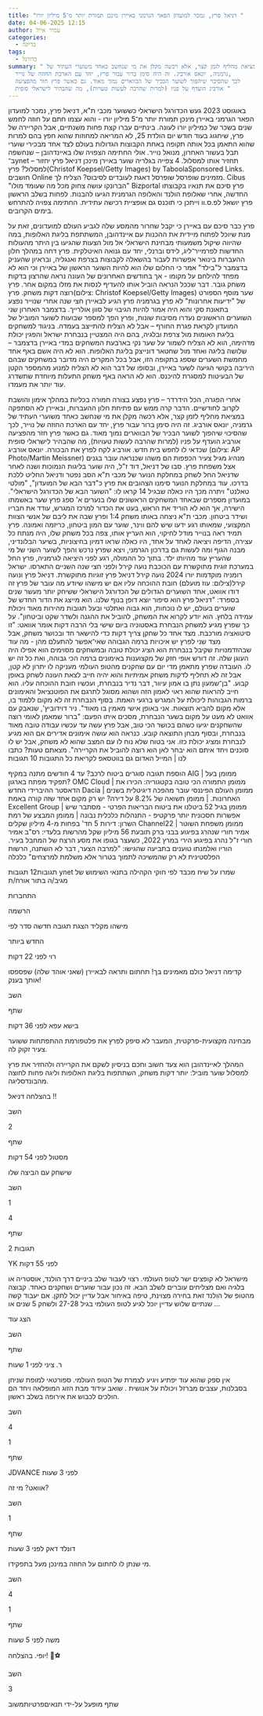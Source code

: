 ```yaml
---
title: "דניאל פרץ, נמכר למועדון הפאר הגרמני באיירן מינכן תמורת יותר מ־5 מיליון יורו "
date: 04-06-2025 12:15
author: עמיר אייל
categories:
  - בדיקה
tags:
  - כדורגל
summary: " במציאת מחליף לזמן קצר, אלא רכשה מקלן את מי שנחשב כאחד משוערי העתיד של
  גרמניה, יונאס אורביג. זה היה סימן ברור עבור פרץ, יחד עם הארכת החוזה של נוייר,
  לכך שהסיכוי שיהפוך לשוער הבכיר של הבווארים נמוך מאוד. גם כאשר פרץ חזר מהפציעה
  אורביג הועדף על פניו (למרות שהרבה לעשות טעויות), מה שהבהיר לישראלי סופית "
---
```

באוגוסט 2023 געש הכדורגל הישראלי כששוער מכבי ת"א, דניאל פרץ, נמכר למועדון הפאר הגרמני באיירן מינכן תמורת יותר מ־5 מיליון יורו - והוא עצמו חתם על חוזה לחמש שנים בשכר של כמיליון יורו לעונה.
בינתיים עברו קצת פחות משנתיים, אבל הקריירה של פרץ, שיחגוג בעוד חודש יום הולדת 25, לא המריאה למחוזות שהוא חפץ בהם למרות שהוא התאמן בכל אותה תקופה באחת הקבוצות הגדולות בעולם לצד אחד מבכירי שוערי תבל בעשור האחרון, מנואל נוייר. אולי החתימה הצפויה שלו באיינדהובן – שנחשפה ב־ynet – תחזיר אותו למסלול. 
4
 צפייה בגלריה שוער באיירן מינכן דניאל פרץ
יחזור למסלול? פרץ(Christof Koepsel/Getty Images)
by TaboolaSponsored Links.
חושבים Online מזמינים שופרסל
שופרסל
דאגת לעובדים לסיבוס? הצליח לך.
Cibus
"הברונקו עושה צחוק מכל מה שעומד מולו"
Bizportal
פרץ סיכם את תנאיו בקבוצתו החדשה, אחרי שאלופת הולנד והאלופה הגרמנית הגיעו להבנות. לפחות בשלב הראשון פרץ יושאל לפ.ס.וו וייתכן כי תוכנס גם אופציית רכישה עתידית. החתימה צפויה להתרחש בימים הקרובים.

פרץ כבר סיכם עם באיירן כי יקבל שחרור מהמסע שלה לגביע העולם למועדונים, זאת על מנת שיוכל לפתוח מיידית את ההכנות עם איינדהובן, המשתתפת בליגת האלופות, במה שהיווה שיקול משמעותי מבחינת הישראלי אל מול הצעות שהגיעו בין היתר מהעולות החדשות לפרמייר־ליג, לידס וברנלי, יחד עם גנואה האיטלקית.
פרץ דחה במהלך חלון ההעברות בינואר אפשרות לעבור בהשאלה לקבוצות בצרפת ואנגליה, ובראיון שהעניק בדצמבר ל"בילד" אמר כי החלום שלו הוא להיות השוער הראשון של באיירן וכי הוא לא מפחד להילחם על מקומו - אך בחודשים האחרונים של העונה נראה שהרצון בדקות משחק גובר. דבר שככל הנראה הוביל אותו להעדיף לנסות את מזלו במקום אחר.
פרץ
רוצה דקות משחק. פרץ(צילום: Christof Koepsel/Getty Images)
שער מוסף הספורט של "ידיעות אחרונות"
לא פרץ בגרמניה
פרץ הגיע לבאיירן חצי שנה אחרי שנוייר נפצע בתאונת סקי והוא היה אמור להיות הגיבוי של סוון אולרייך. בדצמבר האחרון שני השוערים הראשונים נעדרו מסיבות שונות, ופרץ הפך למספר שבועות לשוער המוביל של המועדון לקראת פגרת החורף – אבל לא הצליח להתייצב בעמדה. בניגוד למשחקים בליגת האומות מול צרפת ובלגיה, בהם היה המצטיין בנבחרת ישראל והפגין יכולת מדהימה, הוא לא הצליח לשמור על שער נקי בארבעת המשחקים במדי באיירן בדצמבר – שלושה בליגה ואחד מול שחטאר דונייצק בליגת האלופות. הוא לא היה אשם באף אחד מחמשת השערים שספג בתקופה הזו, אבל בכל המקרים היה מדובר במשחקים שבהם היריבה בקושי הגיעה לשער באיירן, ובסופו של דבר הוא לא הצליח למנוע מהמספר הקטן של הבעיטות למסגרת להיכנס. הוא לא הראה באף משחק התעלות מיוחדת שתשדרג עוד יותר את מעמדו. 

אחרי הפגרה, הכל הידרדר – פרץ נפצע בצורה חמורה בכליות במהלך אימון והושבת לקרוב לחודשיים. הדבר קרה ממש עם פתיחת חלון ההעברות, ובאיירן לא הסתפקה במציאת מחליף לזמן קצר, אלא רכשה מקלן את מי שנחשב כאחד משוערי העתיד של גרמניה, יונאס אורביג. זה היה סימן ברור עבור פרץ, יחד עם הארכת החוזה של נוייר, לכך שהסיכוי שיהפוך לשוער הבכיר של הבווארים נמוך מאוד. גם כאשר פרץ חזר מהפציעה אורביג הועדף על פניו (למרות שהרבה לעשות טעויות), מה שהבהיר לישראלי סופית שכדאי לו לחפש בית חדש.
אורביג 
לקח לפרץ את הבכורה. יונאס אורביג (צילום: AP Photo/Martin Meissner)
מנהיג מגיל צעיר
הכפפות הם משהו שכנראה עובר בגנים אצל משפחת פרץ. סבו של דניאל, דוד ז"ל, היה שוער בליגות הנמוכות ושנה לאחר שדניאל החל לשחק במחלקת הנוער של מכבי ת"א הסב נפטר ודניאל החליט ללכת בדרכו. עוד במחלקת הנוער סימנו הצהובים את פרץ כ"דבר הבא של המועדון", "מולטי טאלנט" ויתרה מכך היו כאלה שבגיל 14 קראו לו: "השוער הבא של הכדורגל הישראלי".
במועדון מספרים שבאחד המשחקים הראשונים שלו בנערים א' ספג פרץ שער באשמתו הישירה, אך הוא לא הוריד את הראש, בעט את הכדור למרכז המגרש, עודד את חבריו ושידר ביטחון. מכבי ת"א ניצחה באותו משחק 1:4 ופרץ שבה את ליבם של אנשי הצוות המקצועי, שמאותו רגע ידעו שיש להם ווינר, שוער עם המון ביטחון, כריזמה ואמונה. 
פרץ תמיד ראה בנוייר מודל לחיקוי, הוא העריץ אותו, צפה בכל משחק שלו, היה מנתח כל עצירה, הדיפה ויציאה לאחד על אחד, היו כאלה שראו דמיון בחיצוניות, בשיער הבלונדיני, מבנה הגוף ומה לעשות גם בדרכון הגרמני, ויצא שפרץ נרכש והפך לשוער השני של מי שהעריץ עוד מהיותו ילד. 
בתוך כל ההמולה, רגע לפני היציאה לגרמניה, פרץ החל במערכת זוגית מתוקשרת עם הכוכבת נועה קירל ולפני חצי שנה השניים התארסו.
ישראל רומניה מוקדמות יורו 2024 נועה קירל דניאל פרץ 
זוגיות מתוקשרת. דניאל פרץ ונועה קירל(צילום: עוז מועלם)
חובת ההוכחה עליו
אם יש מישהו שיודע מה עובר של פרץ זה דודו אוואט, אחד השוערים הגדולים של הכדורגל הישראלי ששיחק יותר מעשר שנים בספרד: "דניאל פרץ הוא סיפור יוצא דופן בנוף שלנו. הוא מייצג את הדור החדש של שוערים בעולם, יש לו נוכחות, הוא גבוה ואתלטי ובעל תגובות מהירות מאוד ויכולת עמידה בלחץ. הוא יודע לקרוא את המשחק, להוביל את ההגנה ולשדר שקט וביטחון".
על כך שפרץ מגיע למשחק הנבחרת באסטוניה ביום שישי בלי הרבה דקות אומר אוואט: "זו סיטואציה מורכבת. מצד אחד כל שחקן צריך דקות כדי להישאר חד ובכושר משחק, אבל מצד שני לפרץ יש איכויות ברמה הגבוהה שאי־אפשר להתעלם מהן - מה עוד שבהזדמנויות שקיבל בנבחרת הוא הציג יכולת טובה ובמשחקים מסוימים הוא אפילו היה העוגן שלה. זה דורש אופי חזק של מקצוענות באימונים ברמה הכי גבוהה, ואת כל זה יש לו. העובדה שפרץ מתאמן מדי יום עם שחקנים מהטופ העולמי מעניקה לו יתרון לא קטן, אבל זה לא תחליף לדקות משחק אמיתיות והוא יהיה חייב לצאת העונה לשחק באופן קבוע.
"בן־שמעון נתן בו אמון עיוור, דבר נדיר בנבחרת, ועכשיו חובת ההוכחה עליו. הוא חייב להראות שהוא ראוי לאמון הזה ושהוא מסוגל לתרגם את הפוטנציאל והאימונים ברמות הגבוהות ליכולת על המגרש ברגעי האמת. בסוף הנבחרת זה לא מקום ללמוד בו, אלא מקום להביא תוצאות. אני באופן אישי מאמין בו מאוד".
ניר דוידוביץ', שנאבק עם אוואט לא מעט על מקום בשער הנבחרת, מסכים איתו הפעם: "ברור שמאמן לאומי רוצה שהשחקנים יגיעו כשהם בכושר הכי טוב, אבל פרץ עשה עד עכשיו עבודה טובה מאוד בנבחרת, ובסוף מבחן התוצאה קובע. כנראה הוא עושה אימונים אדירים אם הוא מגיע לנבחרת ומציג יכולת כזו. אני בטוח שלא נוח לו עם המצב שהוא לא משחק, אבל יש לו סוכנים ויחד איתם הוא יבחר לאן הוא רוצה להוביל את הקריירה".
מצאתם טעות? כתבו לנו | המייל האדום גם בווטסאפ
לקריאת כל התגובות
10 תגובות

הוספת תגובה
סוגרים ביטוח לרכב? עד 4 חודשים מתנה במקיף
AIG
|
ממומן
בעל תפקיד מפתח בארגון?
OMC Cloud
|
ממומן
התמורה הכי טובה בקטגוריה: הכירו את הדאסטר ההיברידי החדש
Dacia
|
ממומן
העולם הפיננסי עובר מהפכה דיגיטלית בשנים האחרונות.
|
ממומן
תשואה של 8.2% על דירה? יש רק מקום אחד שזה קורה באמת
Excellent Group
|
ממומן
בגיל 52 ביטלנו את ביטוח הבריאות הפרטי - מסתבר שיש אפשרות חסכונית יותר
פרקטיפ - התנהלות כלכלית נבונה
|
ממומן
המבצע של רמת השרון: דירות 5 חד' בפחות מ-4 מיליון שקלים
Channel22
|
ממומן
משפחת השוטר אמיר חורי שנהרג בפיגוע בבני ברק תובעת 56 מיליון שקל מהרשות
בלעדי: רס"ב אמיר חורי ז"ל נהרג בפיגוע הירי במרץ 2022, כשעצר בגופו את מסע הרצח של המחבל בעיר. הוריו ואלמנתו טוענים בתביעה שהגישו: "למרבה הצער, דבר לא השתנה, הרשות הפלסטינית לא רק שהמשיכה לתמוך בטרור אלא משלמת למרצחים"
כלכלה

תגובות12 תגובות
ynet שמרו על שיח מכבד לפי חוקי הקהילה בתנאי השימוש של 
מגיב/ה בתור אורח/ת


התחברות

הרשמה



מישהו מקליד
הצגת תגובה חדשה
סדר לפי 

החדש ביותר


רוי
לפני 22 דקות

קדימה דניאל כולם מאמינים בך!
תחתום ותראה לבאיירן (שאני אוהד שלה) שפספסו אותך בענק!

השב



שתף


בישא עפא
לפני 36 דקות

מבחינה מקצועית-פרקטית, המעבר לא סיפק לפרץ את פלטפורמת ההתפתחות ששוער צעיר זקוק לה.

המהלך לאיינדהובן הוא צעד חשוב וחכם בניסיון לשקם את הקריירה ולהחזיר את פרץ למסלול שוער מוביל: יותר דקות משחק, השתתפות בליגת האלופות וליגה פחות לחוצה מהבונדסליגה.

בהצלחה דניאל !!


השב

2


שתף


מסטול
לפני 54 דקות

שישחק עם הביצה שלו


השב

1

4

שתף

2 תגובות


YK
לפני 55 דקות

מישראל לא קופצים ישר לטופ העולמי. רצוי לעבור שלב ביניים דרך הולנד, אוסטריה או בלגיה ואם מצליחים עוברים לשלב הבא. זה נכון עבור שוערים ושחקנים כאחד. קבוצה מהטופ של הולנד זאת בחירה מצוינת, טיפה באיחור אבל עדיין יכול לתקן. אם יעבוד קשה שנתיים שלוש עדיין יוכל לגיע לטופ העולמי בגיל 27-28 ולשחק 5 שנים או ...

הצג עוד

השב



שתף


ר. ציני
לפני 1 שעות

אין ספק שהוא עוד יפתיע ויגיע לצמרת של הטופ העולמי.  ספורטאי למופת שניחן בסבלנות, עצבים מברזל ויכולת על אנושית . שואב עידוד מבת הזוג המופלאה ויחד הם הולכים לכבוש את אירופה בשלב ראשון. 


השב

4

1

שתף


JDVANCE
לפני 3 שעות

אוואט? מי זה? 


השב


1

שתף


דונלד דאק
לפני 3 שעות

  מי שנתן לו לחתום על החוזה במינכן מעל בתפקידו.


השב

4

1

שתף


משה
לפני 5 שעות

יופי. בהצלחה! 🏅⚽


השב

3


שתף
מופעל על-ידי
תנאיםפרטיותמשוב
